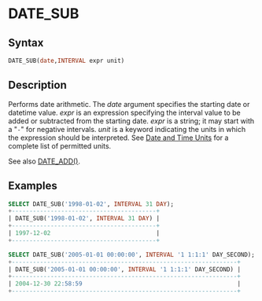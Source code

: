 # DATE_SUB

## Syntax

```sql
DATE_SUB(date,INTERVAL expr unit)
```

## Description

Performs date arithmetic. The <em>date</em> argument specifies the
starting date or datetime value. <em>expr</em> is an expression specifying the
interval value to be added or subtracted from the starting date. <em>expr</em> is a
string; it may start with a "`-`" for negative intervals. <em>unit</em> is a
keyword indicating the units in which the expression should be interpreted. See [Date and Time Units](/built-in-functions/date-time-functions/date-and-time-units/) for a complete list of permitted units.

See also [DATE_ADD()](/built-in-functions/date-time-functions/date_add/).

## Examples

```sql
SELECT DATE_SUB('1998-01-02', INTERVAL 31 DAY);
+-----------------------------------------+
| DATE_SUB('1998-01-02', INTERVAL 31 DAY) |
+-----------------------------------------+
| 1997-12-02                              |
+-----------------------------------------+
```

```sql
SELECT DATE_SUB('2005-01-01 00:00:00', INTERVAL '1 1:1:1' DAY_SECOND);
+----------------------------------------------------------------+
| DATE_SUB('2005-01-01 00:00:00', INTERVAL '1 1:1:1' DAY_SECOND) |
+----------------------------------------------------------------+
| 2004-12-30 22:58:59                                            |
+----------------------------------------------------------------+
```